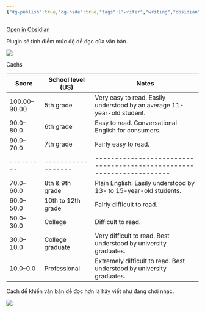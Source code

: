 ```yaml
---
{"dg-publish":true,"dg-hide":true,"tags":["writer","writing","obsidian","plugins"],"permalink":"/du-an/obsidian/readability-score/","hide":true,"dgPassFrontmatter":true}
---
```



[Open in Obsidian](obsidian://show-plugin?id=readability-score)

Plugin sẽ tính điểm mức độ dễ đọc của văn bản.

![](https://i.imgur.com/U3oWMGa.gif)

Cachs 

|Score|School level ([US](https://en.wikipedia.org/wiki/Education_in_the_United_States "Education in the United States"))|Notes|
|---|---|---|
|100.00–90.00|5th grade|Very easy to read. Easily understood by an average 11-year-old student.|
|90.0–80.0|6th grade|Easy to read. Conversational English for consumers.|
| 80.0–70.0 | 7th grade          | Fairly easy to read.                                                  |
| --------- | ------------------ | --------------------------------------------------------------------- |
| 70.0–60.0 | 8th & 9th grade    | Plain English. Easily understood by 13- to 15-year-old students.      |
| 60.0–50.0 | 10th to 12th grade | Fairly difficult to read.                                             |
| 50.0–30.0 | College            | Difficult to read.                                                    |
| 30.0–10.0 | College graduate   | Very difficult to read. Best understood by university graduates.      |
| 10.0–0.0  | Professional       | Extremely difficult to read. Best understood by university graduates. |


Cách để khiến văn bản dễ đọc hơn là hãy viết như đang chơi nhạc.

![](https://i.imgur.com/OL08aN5.png)
